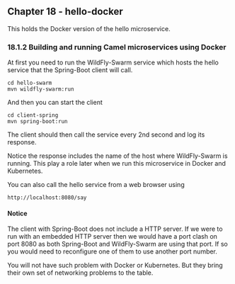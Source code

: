 Chapter 18 - hello-docker
-----------------------------

This holds the Docker version of the hello microservice.

### 18.1.2 Building and running Camel microservices using Docker

At first you need to run the WildFly-Swarm service which hosts the hello service 
that the Spring-Boot client will call.

    cd hello-swarm
    mvn wildfly-swarm:run
    
And then you can start the client 

    cd client-spring
    mvn spring-boot:run

The client should then call the service every 2nd second and log its response.

Notice the response includes the name of the host where WildFly-Swarm is running.
This play a role later when we run this microservice in Docker and Kubernetes.

You can also call the hello service from a web browser using

    http://localhost:8080/say

#### Notice

The client with Spring-Boot does not include a HTTP server. If we were
to run with an embedded HTTP server then we would have a port clash on port 8080
as both Spring-Boot and WildFly-Swarm are using that port. If so you would need
to reconfigure one of them to use another port number.
    
You will not have such problem with Docker or Kubernetes. But they bring their
own set of networking problems to the table.  
